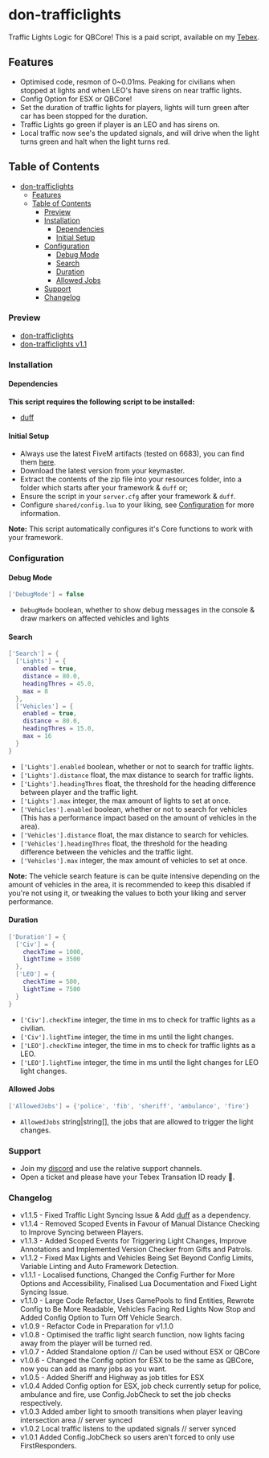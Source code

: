 # don-trafficlights

Traffic Lights Logic for QBCore! This is a paid script, available on my [Tebex](https://dons-developments.tebex.io/package/5370160).

## Features

- Optimised code, resmon of 0~0.01ms. Peaking for civilians when stopped at lights and when LEO's have sirens on near traffic lights.
- Config Option for ESX or QBCore!
- Set the duration of traffic lights for players, lights will turn green after car has been stopped for the duration.
- Traffic Lights go green if player is an LEO and has sirens on.
- Local traffic now see's the updated signals, and will drive when the light turns green and halt when the light turns red.

## Table of Contents

- [don-trafficlights](#don-trafficlights)
  - [Features](#features)
  - [Table of Contents](#table-of-contents)
    - [Preview](#preview)
    - [Installation](#installation)
      - [Dependencies](#dependencies)
      - [Initial Setup](#initial-setup)
    - [Configuration](#configuration)
      - [Debug Mode](#debug-mode)
      - [Search](#search)
      - [Duration](#duration)
      - [Allowed Jobs](#allowed-jobs)
    - [Support](#support)
    - [Changelog](#changelog)

### Preview

- [don-trafficlights](https://www.youtube.com/watch?v=xx_WiEObrHk)
- [don-trafficlights v1.1](https://streamable.com/1a4gll)

### Installation

#### Dependencies

**This script requires the following script to be installed:**

- [duff](https://github.com/DonHulieo/duff)

#### Initial Setup

- Always use the latest FiveM artifacts (tested on 6683), you can find them [here](https://runtime.fivem.net/artifacts/fivem/build_server_windows/master/).
- Download the latest version from your keymaster.
- Extract the contents of the zip file into your resources folder, into a folder which starts after your framework & `duff` or;
- Ensure the script in your `server.cfg` after your framework & `duff`.
- Configure `shared/config.lua` to your liking, see [Configuration](#configuration) for more information.

**Note:** This script automatically configures it's Core functions to work with your framework.

### Configuration

#### Debug Mode

```lua
['DebugMode'] = false
```

- `DebugMode` boolean, whether to show debug messages in the console & draw markers on affected vehicles and lights

#### Search

```lua
['Search'] = {
  ['Lights'] = {
    enabled = true,
    distance = 80.0,
    headingThres = 45.0,
    max = 8
  },
  ['Vehicles'] = {
    enabled = true,
    distance = 80.0,
    headingThres = 15.0,
    max = 16
  }
}
```

- `['Lights'].enabled` boolean, whether or not to search for traffic lights.
- `['Lights'].distance` float, the max distance to search for traffic lights.
- `['Lights'].headingThres` float, the threshold for the heading difference between player and the traffic light.
- `['Lights'].max` integer, the max amount of lights to set at once.
- `['Vehicles'].enabled` boolean, whether or not to search for vehicles (This has a performance impact based on the amount of vehicles in the area).
- `['Vehicles'].distance` float, the max distance to search for vehicles.
- `['Vehicles'].headingThres` float, the threshold for the heading difference between the vehicles and the traffic light.
- `['Vehicles'].max` integer, the max amount of vehicles to set at once.
  
**Note:** The vehicle search feature is can be quite intensive depending on the amount of vehicles in the area, it is recommended to keep this disabled if you're not using it, or tweaking the values to both your liking and server performance.

#### Duration

```lua
['Duration'] = {
  ['Civ'] = {
    checkTime = 1000,
    lightTime = 3500
  },
  ['LEO'] = {
    checkTime = 500,
    lightTime = 7500
  }
}
```

- `['Civ'].checkTime` integer, the time in ms to check for traffic lights as a civilian.
- `['Civ'].lightTime` integer, the time in ms until the light changes.
- `['LEO'].checkTime` integer, the time in ms to check for traffic lights as a LEO.
- `['LEO'].lightTime` integer, the time in ms until the light changes for LEO light changes.

#### Allowed Jobs

```lua
['AllowedJobs'] = {'police', 'fib', 'sheriff', 'ambulance', 'fire'}
```

- `AllowedJobs` string|string[], the jobs that are allowed to trigger the light changes.

### Support

- Join my [discord](https://discord.gg/tVA58nbBuk) and use the relative support channels.
- Open a ticket and please have your Tebex Transation ID ready 🙂.

### Changelog

- v1.1.5 - Fixed Traffic Light Syncing Issue & Add [duff](https://github.com/DonHulieo/duff) as a dependency.
- v1.1.4 - Removed Scoped Events in Favour of Manual Distance Checking to Improve Syncing between Players.
- v1.1.3 - Added Scoped Events for Triggering Light Changes, Improve Annotations and Implemented Version Checker from Gifts and Patrols.
- v1.1.2 - Fixed Max Lights and Vehicles Being Set Beyond Config Limits, Variable Linting and Auto Framework Detection.
- v1.1.1 - Localised functions, Changed the Config Further for More Options and Accessibility, Finalised Lua Documentation and Fixed Light Syncing Issue.
- v1.1.0 - Large Code Refactor, Uses GamePools to find Entities, Rewrote Config to Be More Readable, Vehicles Facing Red Lights Now Stop and Added Config Option to Turn Off Vehicle Search.
- v1.0.9 - Refactor Code in Preparation for v1.1.0
- v1.0.8 - Optimised the traffic light search function, now lights facing away from the player will be turned red.
- v1.0.7 - Added Standalone option // Can be used without ESX or QBCore
- v1.0.6 - Changed the Config option for ESX to be the same as QBCore, now you can add as many jobs as you want.
- v1.0.5 - Added Sheriff and Highway as job titles for ESX
- v1.0.4 Added Config option for ESX, job check currently setup for police, ambulance and fire, use Config.JobCheck to set the job checks respectively.
- v1.0.3 Added amber light to smooth transitions when player leaving intersection area // server synced
- v1.0.2 Local traffic listens to the updated signals // server synced
- v1.0.1 Added Config.JobCheck so users aren't forced to only use FirstResponders.
